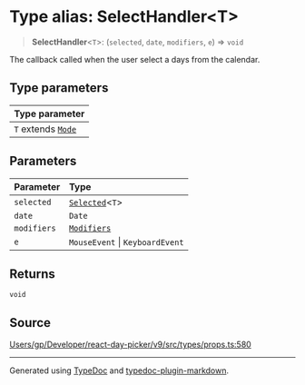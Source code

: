 # Type alias: SelectHandler\<T\>

> **SelectHandler**\<`T`\>: (`selected`, `date`, `modifiers`, `e`) => `void`

The callback called when the user select a days from the calendar.

## Type parameters

| Type parameter |
| :------ |
| `T` extends [`Mode`](/api/type-aliases/Mode.md) |

## Parameters

| Parameter | Type |
| :------ | :------ |
| `selected` | [`Selected`](/api/type-aliases/Selected.md)\<`T`\> |
| `date` | `Date` |
| `modifiers` | [`Modifiers`](/api/type-aliases/Modifiers.md) |
| `e` | `MouseEvent` \| `KeyboardEvent` |

## Returns

`void`

## Source

[Users/gp/Developer/react-day-picker/v9/src/types/props.ts:580](https://github.com/gpbl/react-day-picker/blob/005599683/src/types/props.ts#L580)

***

Generated using [TypeDoc](https://typedoc.org) and [typedoc-plugin-markdown](https://typedoc-plugin-markdown.org).
